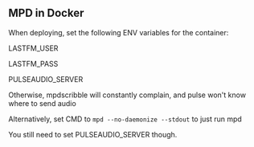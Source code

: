 ## MPD in Docker

When deploying, set the following ENV variables for the container:

LASTFM_USER

LASTFM_PASS

PULSEAUDIO_SERVER

Otherwise, mpdscribble will constantly complain, and pulse won't know where to send audio

Alternatively, set CMD to `mpd --no-daemonize --stdout` to just run mpd

You still need to set PULSEAUDIO_SERVER though.

